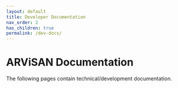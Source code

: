 ```yaml
---
layout: default
title: Developer Documentation
nav_order: 2
has_children: true
permalink: /dev-docs/
---
```


# ARViSAN Documentation

The following pages contain technical/development documentation.